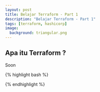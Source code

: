 ```yaml
---
layout: post
title: Belajar Terraform - Part 1
description: "Belajar Terraform - Part 1"
tags: [terraform, hashicorp]
image:
  background: triangular.png
---
```

## Apa itu Terraform ?

<div style="text-align: justify">
Soon
</div>

{% highlight bash %} 

{% endhighlight %}
